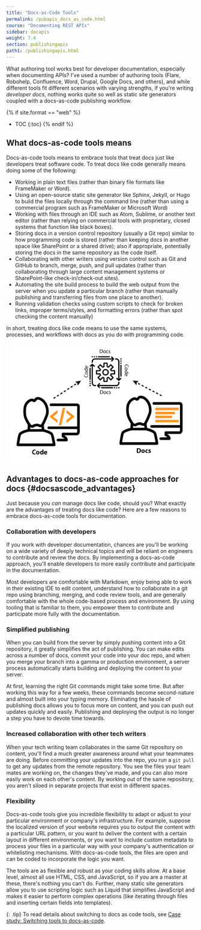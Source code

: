 ```yaml
---
title: "Docs-as-Code Tools"
permalink: /pubapis_docs_as_code.html
course: "Documenting REST APIs"
sidebar: docapis
weight: 7.4
section: publishingapis
path1: /publishingapis.html
---
```


What authoring tool works best for developer documentation, especially when documenting APIs? I've used a number of authoring tools (Flare, Robohelp, Confluence, Word, Drupal, Google Docs, and others), and while different tools fit different scenarios with varying strengths, if you're writing *developer docs*, nothing works quite so well as static site generators coupled with a docs-as-code publishing workflow.

{% if site.format == "web" %}
* TOC
{:toc}
{% endif %}

## What docs-as-code tools means

Docs-as-code tools means to embrace tools that treat docs just like developers treat software code. To treat docs like code generally means doing some of the following:

*  Working in plain text files (rather than binary file formats like FrameMaker or Word).
*  Using an open-source static site generator like Sphinx, Jekyll, or Hugo to build the files locally through the command line (rather than using a commercial program such as FrameMaker or Microsoft Word)
*  Working with files through an IDE such as Atom, Sublime, or another text editor (rather than relying on commercial tools with proprietary, closed systems that function like black boxes).
*  Storing docs in a version control repository (usually a Git repo) similar to how programming code is stored (rather than keeping docs in another space like SharePoint or a shared drive); also if appropriate, potentially storing the docs in the same repository as the code itself.
*  Collaborating with other writers using version control such as Git and GitHub to branch, merge, push, and pull updates (rather than collaborating through large content management systems or SharePoint-like check-in/check-out sites).
*  Automating the site build process to build the web output from the server when you update a particular branch (rather than manually publishing and transferring files from one place to another).
*  Running validation checks using custom scripts to check for broken links, improper terms/styles, and formatting errors (rather than spot checking the content manually)

In short, treating docs like code means to use the same systems, processes, and workflows with docs as you do with programming code.

<img src="images/limitstodocsascode.png"/>

## Advantages to docs-as-code approaches for docs {#docsascode_advantages}

Just because you *can* manage docs like code, should you? What exactly are the advantages of treating docs like code? Here are a few reasons to embrace docs-as-code tools for documentation.


### Collaboration with developers

If you work with developer documentation, chances are you'll be working on a wide variety of deeply technical topics and will be reliant on engineers to contribute and review the docs. By implementing a docs-as-code approach, you'll enable developers to more easily contribute and participate in the documentation.

Most developers are comfortable with Markdown, enjoy being able to work in their existing IDE to edit content, understand how to collaborate in a git repo using branching, merging, and code review tools, and are generally comfortable with the whole code-based process and environment. By using tooling that is familiar to them, you empower them to contribute and participate more fully with the documentation.

### Simplified publishing

When you can build from the server by simply pushing content into a Git repository, it greatly simplifies the act of publishing. You can make edits across a number of docs, commit your code into your doc repo, and when you merge your branch into a gamma or production environment, a server process automatically starts building and deploying the content to your server.

At first, learning the right Git commands might take some time. But after working this way for a few weeks, these commands become second-nature and almost built into your typing memory. Eliminating the hassle of publishing docs allows you to focus more on content, and you can push out updates quickly and easily. Publishing and deploying the output is no longer a step you have to devote time towards.

### Increased collaboration with other tech writers

When your tech writing team collaborates in the same Git repository on content, you'll find a much greater awareness around what your teammates are doing. Before committing your updates into the repo, you run a `git pull` to get any updates from the remote repository. You see the files your team mates are working on, the changes they've made, and you can also more easily work on each other's content. By working out of the same repository, you aren't siloed in separate projects that exist in different spaces.

### Flexibility

Docs-as-code tools give you incredible flexibility to adapt or adjust to your particular environment or company's infrastructure. For example, suppose the localized version of your website requires you to output the content with a particular URL pattern, or you want to deliver the content with a certain layout in different environments, or you want to include custom metadata to process your files in a particular way with your company's authentication or whitelisting mechanisms. With docs-as-code tools, the files are open and can be coded to incorporate the logic you want.

The tools are as flexible and robust as your coding skills allow. At a base level, almost all use HTML, CSS, and JavaScript, so if you are a master at these, there's nothing you can't do. Further, many static site generators allow you to use scripting logic such as Liquid that simplifies JavaScript and makes it easier to perform complex operations (like iterating through files and inserting certain fields into templates).

{: .tip}
To read details about switching to docs as code tools, see [Case study: Switching tools to docs-as-code](pubapis_tools_switching_to_docs_as_code.html).
